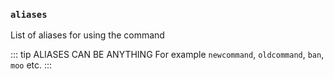 ### `aliases`

List of aliases for using the command

::: tip ALIASES CAN BE ANYTHING
For example `newcommand`, `oldcommand`, `ban`, `moo` etc.
:::
